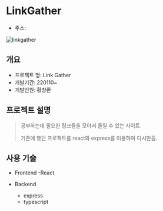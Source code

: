# LinkGather

- 주소: 
  
![linkgather](https://user-images.githubusercontent.com/86486778/148679216-0d895bca-7499-4c67-9a80-93e295d7650c.png)

## 개요

* 프로젝트 명: Link Gather
* 개발기간: 220110~
* 개발인원: 황창환

## 프로젝트 설명

> 공부하는데 필요한 링크들을 모아서 올릴 수 있는 사이트.
>
> 기존에 했던 프로젝트를 react와 express를 이용하여 다시만듬.

## 사용 기술

- Frontend
  -React

- Backend
  - express
  - typescript


